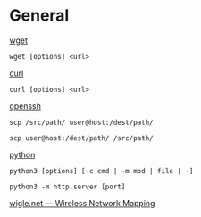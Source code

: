 # General

[wget](https://www.kali.org/tools/wget/)

```shell
wget [options] <url>
```

[curl](https://www.kali.org/tools/curl/)

```shell
curl [options] <url>
```

[openssh](https://www.kali.org/tools/openssh/)

```shell
scp /src/path/ user@host:/dest/path/
```

```shell
scp user@host:/dest/path/ /src/path/
```

[python](https://www.python.org/downloads/?ref=)

```shell
python3 [options] [-c cmd | -m mod | file | -]
```

```shell
python3 -m http.server [port]
```

[wigle.net — Wireless Network Mapping](https://wigle.net)